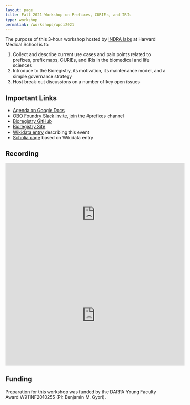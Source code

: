 ```yaml
---
layout: page
title: Fall 2021 Workshop on Prefixes, CURIEs, and IRIs
type: workshop
permalink: /workshops/wpci2021
---
```


The purpose of this 3-hour workshop hosted by
[INDRA labs](https://indralab.github.io) at Harvard Medical School is to:

1. Collect and describe current use cases and pain points related to prefixes,
   prefix maps, CURIEs, and IRIs in the biomedical and life sciences
2. Introduce to the Bioregistry, its motivation, its maintenance model, and a
   simple governance strategy
3. Host break-out discussions on a number of key open issues

## Important Links

- [Agenda on Google Docs](https://bit.ly/fall-2021-prefix-workshop)
- [OBO Foundry Slack invite](https://obo-communitygroup.slack.com/archives/C023P0Z304T),
  join the #prefixes channel
- [Bioregistry GitHub](https://github.com/biopragmatics/bioregistry)
- [Bioregistry Site](https://bioregistry.io)
- [Wikidata entry](https://www.wikidata.org/wiki/Q109302693) describing this
  event
- [Scholia page](https://scholia.toolforge.org/event/Q109302693) based on
  Wikidata entry

## Recording

<iframe width="560" height="315" src="https://www.youtube.com/embed/sF67zvXiFf4" title="YouTube video player" frameborder="0" allow="accelerometer; autoplay; clipboard-write; encrypted-media; gyroscope; picture-in-picture" allowfullscreen></iframe>

<iframe width="560" height="315" src="https://www.youtube.com/embed/iOXZfLAF_X0" title="YouTube video player" frameborder="0" allow="accelerometer; autoplay; clipboard-write; encrypted-media; gyroscope; picture-in-picture" allowfullscreen></iframe>

## Funding

Preparation for this workshop was funded by the DARPA Young Faculty Award
W911NF2010255 (PI: Benjamin M. Gyori).
